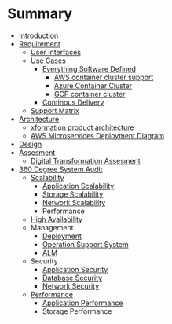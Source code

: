 # Summary

* [Introduction](README.md)
* [Requirement](chapter1.md)
  * [User Interfaces](chapter1/userinterfaces.md)
  * [Use Cases](chapter1/usecases.md)
    * [Everything Software Defined](chapter1/usecases/everything-software-defined.md)
      * [AWS container cluster support](chapter1/usecases/everything-software-defined/aws-container-cluster-support.md)
      * [Azure Container Cluster](chapter1/usecases/everything-software-defined/azure-container-cluster.md)
      * [GCP container cluster](chapter1/usecases/everything-software-defined/gcp-container-cluster.md)
    * [Continous Delivery](chapter1/usecases/continous-delivery.md)
  * [Support Matrix](chapter1/supportmatrix.md)
* [Architecture](architecture.md)
  * [xformation product architecture](architecture/xformation-product-architecture.md)
  * [AWS Microservices Deployment Diagram](architecture/aws-microservices-deployment-diagram.md)
* [Design](design.md)
* [Assesment](assesment.md)
  * [Digital Transformation Assesment](assesment/digital-transformation-assesment.md)
* [360 Degree System Audit](360-degree-system-audit.md)
  * [Scalability](360-degree-system-audit/scalability.md)
    * [Application Scalability](360-degree-system-audit/scalability/application-scalability.md)
    * [Storage Scalability](360-degree-system-audit/scalability/storage-scalability.md)
    * [Network Scalability](360-degree-system-audit/scalability/network-scalability.md)
    * Performance
  * [High Availability](360-degree-system-audit/high-availability.md)
  * Management
    * [Deployment](360-degree-system-audit/deployment.md)
    * [Operation Support System](360-degree-system-audit/operation-support-system.md)
    * [ALM](360-degree-system-audit/alm.md)
  * Security
    * [Application Security](application-security.md)
    * [Database Security](database-security.md)
    * [Network Security](network-security.md)
  * [Performance](360-degree-system-audit/performance.md)
    * [Application Performance](360-degree-system-audit/performance/application-performance.md)
    * Storage Performance

